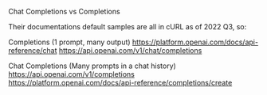 Chat Completions vs Completions

Their documentations default samples are all in cURL as of 2022 Q3, so:

Completions (1 prompt, many output)
https://platform.openai.com/docs/api-reference/chat
https://api.openai.com/v1/chat/completions

Chat Completions (Many prompts in a chat history)
https://api.openai.com/v1/completions
https://platform.openai.com/docs/api-reference/completions/create